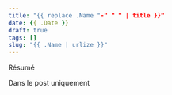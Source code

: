 ```yaml
---
title: "{{ replace .Name "-" " " | title }}"
date: {{ .Date }}
draft: true
tags: []
slug: "{{ .Name | urlize }}" 
---
```


Résumé

<!-- more -->

Dans le post uniquement

## 